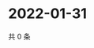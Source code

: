 # 2022-01-31

共 0 条

<!-- BEGIN WEIBO -->
<!-- 最后更新时间 Mon Jan 31 2022 12:00:57 GMT+0800 (China Standard Time) -->

<!-- END WEIBO -->
